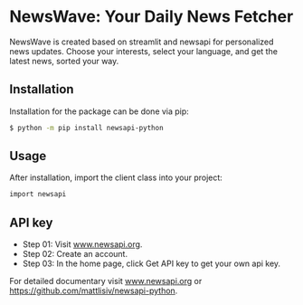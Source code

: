 # NewsWave: Your Daily News Fetcher

NewsWave is created based on streamlit and newsapi for personalized news updates. Choose your interests, select your language, and get the latest news, sorted your way. 

## Installation

Installation for the package can be done via pip:

```bash
$ python -m pip install newsapi-python
```
## Usage

After installation, import the client class into your project:

```bash
import newsapi
```
## API key

* Step 01: Visit www.newsapi.org.
* Step 02: Create an account.
* Step 03: In the home page, click Get API key to get your own api key.

For detailed documentary visit www.newsapi.org or https://github.com/mattlisiv/newsapi-python.
